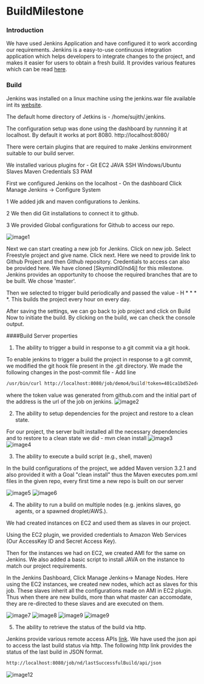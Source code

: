 # BuildMilestone

### Introduction
We have used Jenkins Application and have configured it to work according our requirements.
Jenkins is a easy-to-use continuous integration application which helps developers to integrate changes to the project, and makes it easier for users to obtain a fresh build. It provides various features which can be read [here].

### Build
Jenkins was installed on a linux machine using the jenkins.war file available int its [website].

The default home directory of Jetkins is - /home/sujith/.jenkins.

The configuration setup was done using the dashboard by runnning it at localhost. By default it works at port 8080. 
http://localhost:8080/

There were certain plugins that are required to make Jenkins environment suitable to our build server.

We installed various plugins for -
Git
EC2
JAVA
SSH
Windows/Ubuntu Slaves
Maven
Credentials
S3
PAM

First we configured Jenkins on the localhost - On the dashboard Click Manage Jenkins -> Configure System

1 We added jdk and maven configurations to Jenkins.

2 We then did Git installations to connect it to github.

3 We provided Global configurations for Github to access our repo.

![image1](/screenshots/image1.jpg)


Next we can start creating a new job for Jenkins. Click on new job. Select Freestyle project and give name. Click next. 
Here we need to provide link to Github Project and then Github repository. Credentials to access can also be provided here. We have cloned  [SkymindIO/nd4j] for this milestone. Jenkins provides an opportunity to choose the required branches that are to be built. We chose 'master'.

Then we selected to trigger build periodically and passed the value - H * * * *. This builds the project every hour on every day.

After saving the settings, we can go back to job project and click on Build Now to initiate the build. 
By clicking on the build, we can check the console output.

####Build Server properties

1. The ability to trigger a build in response to a git commit via a git hook.

  To enable jenkins to trigger a build the project in response to a git commit, we modified the git hook file present in the .git directory. We made the following changes in the post-commit file - Add line
  ```sh
  /usr/bin/curl http://localhost:8080/job/demo4/build?token=401ca1bd52edc632f8e6ab17563db9a42291ac3b
  ```
  where the token value was generated from github.com and the initial part of the address is the url of the job on jenkins.
  ![image2](/screenshots/image2.jpg)

2. The ability to setup dependencies for the project and restore to a clean state.

  For our project, the server built installed all the necessary dependencies and to restore to a clean state we did - mvn clean install
  ![image3](/screenshots/image3.jpg)
  ![image4](/screenshots/image4.jpg)

3. The ability to execute a build script (e.g., shell, maven)

  In the build configurations of the project, we added Maven version 3.2.1 and also provided it with a Goal "clean install" thus the Maven executes pom.xml files in the given repo, every first time a new repo is built on our server
  
  ![image5](/screenshots/image5.jpg)
  ![image6](/screenshots/image6.jpg)

4. The ability to run a build on multiple nodes (e.g. jenkins slaves, go agents, or a spawned droplet/AWS.).

  We had created instances on EC2 and used them as slaves in our project. 
  
  Using the EC2 plugin, we provided credentials to Amazon Web Services (Our AccessKey ID and Secret Access Key).
  
  Then for the instances we had on EC2, we created AMI for the same on Jenkins. We also added a basic script to install JAVA on the instance to match our project requirements. 
  
  In the Jenkins Dashboard, Click Manage Jenkins-> Manage Nodes. Here using the EC2 instances, we created new nodes, which act as slaves for this job. These slaves inherit all the configurations made on AMI in EC2 plugin. Thus when there are new builds, more than what master can accomodate, they are re-directed to these slaves and are executed on them.
  
  ![image7](/screenshots/image7.jpg) 
  ![image8](/screenshots/image8.jpg)
  ![image9](/screenshots/image9.jpg)
  ![image9](/screenshots/image9.jpg)


5. The ability to retrieve the status of the build via http.

  Jenkins provide various remote access APIs [link]. We have used the json api to access the last build status via http.
  The following http link provides the status of the last build in JSON format.
  ```sh
  http://localhost:8080/job/nd/lastSuccessfulBuild/api/json
  ```
  ![image12](/screenshot/image12.jpg)

[here]:https://wiki.jenkins-ci.org/display/JENKINS/Meet+Jenkins
[website]: https://wiki.jenkins-ci.org/display/JENKINS/Installing+Jenkins#InstallingJenkins-WindowsInstallation
[link]:  https://wiki.jenkins-ci.org/display/JENKINS/Remote+access+API
